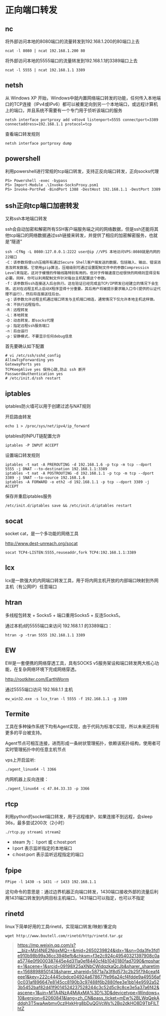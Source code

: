 # 正向端口转发

## nc

将外部访问本地的8080端口的流量转发到192.168.1.200的80端口上去

```
ncat -l 8080 | ncat 192.168.1.200 80
```

将外部访问本地的5555端口的流量转发到192.168.1.1的3389端口上去

```
ncat -l 5555 | ncat 192.168.1.1 3389
```

## netsh

从 Windows XP 开始，Windows中就内置网络端口转发的功能，任何传入本地端口的TCP连接（IPv4或IPv6）都可以被重定向到另一个本地端口，或远程计算机上的端口，并且系统不需要有一个专门用于侦听该端口的服务

```
netsh interface portproxy add v4tov4 listenport=5555 connectport=3389 connectaddress=192.168.1.1 protocol=tcp
```

查看端口转发规则

```
netsh interface portproxy dump
```

## powershell

利用powershell进行常规的tcp端口转发，支持正反向端口转发，正向socks代理

```
PS> Powershell -exec -bypass
PS> Import-Module .\Invoke-SocksProxy.psm1
PS> Invoke-PortFwd -BindPort 1388 -DestHost 192.168.1.1 -DestPort 3389
```

## ssh正向tcp端口加密转发

又称ssh本地端口转发

ssh会自动加密和解密所有SSH客户端服务端之间的网络数据，但是ssh还能将其他tcp端口的网络数据通过ssh链接来转发，并提供了相应的加密解密服务，也就是“隧道”

```
ssh -CfNg -L 8080:127.0.0.1:2222 user@ip //VPS 本地访问VPS:8080就是内网的22端口
-C：该参数将使ssh压缩所有通过Secure Shell客户端发送的数据，包括输入、输出、错误消息及转发数据。它使用gzip算法，压缩级别可通过设置配制文件中的参数Compressicn Level来指定。这对于缓慢的传输线路特别有用的。但对于传输速度已经很快的网络则显得没有必要。同样，你可以利用配制文件针对每台主机配置这个参数。 
-f：该参数将ssh连接送入后台执行。这在验证已经完成且TCP/IP转发已经建立的情况下会生效。这对在远程主机上启动X程序显得十分重要。其后用户将被提示要求输入口令(提供的认证代理不运行)，然后将连接送往后台。 
-g：该参数允许远程主机通过端口转发与主机端口相连，通常情况下仅允许本地主机这样做。 
-N：不执行远程指令。 
-R：远程转发
-L：本地转发
-D：动态转发，即socks代理
-p：指定远程ssh服务端口
-n：后台运行
-p：安静模式，不要显示任何debug信息
```

首先要确认如下配置

```
# vi /etc/ssh/sshd_config
AllowTcpForwarding yes
GatewayPorts yes
TCPKeepAlive yes 保持心跳,防止 ssh 断开
PasswordAuthentication yes
# /etc/init.d/ssh restart

```

## iptables

iptables防火墙可以用于创建过滤与NAT规则

开启路由转发

```
echo 1 > /proc/sys/net/ipv4/ip_forward
```

iptables的INPUT链配置允许

```
iptables -P INPUT ACCEPT
```

设置端口转发规则

```
iptables -t nat -A PREROUTING -d 192.168.1.6 -p tcp -m tcp --dport 5555 -j DNAT --to-destination 192.168.1.1:3389
iptables -t nat -A POSTROUTING -d 192.168.1.1 -p tcp -m tcp --dport 3389 -j SNAT --to-source 192.168.1.6
iptables -A FORWARD -o eth2 -d 192.168.1.1 -p tcp --dport 3389 -j ACCEPT
```

保存并重启iptables服务

```
/etc/init.d/iptables save && /etc/init.d/iptables restart
```

## socat

socket cat，是一个多功能的网络工具

http://www.dest-unreach.org/socat

```
socat TCP4-LISTEN:5555,reuseaddr,fork TCP4:192.168.1.1:3389
```

## lcx

lcx是一款强大的内网端口转发工具，用于将内网主机开放的内部端口映射到外网主机（有公网IP）任意端口

## htran

多线程包转发 + Socks5 + 端口重用Socks5 + 反连Socks5。

通过本机d的5555端口来访问 192.168.1.1 的3389端口：

```
htran -p -tran 5555 192.168.1.1 3389
```

## EW

EW是一套便携的网络穿透工具，具有SOCKS v5服务架设和端口转发两大核心功能，在复杂网络环境下完成网络穿透。

http://rootkiter.com/EarthWorm

通过5555端口访问 192.168.1.1 主机

```
ew_win32.exe -s lcx_tran -l 5555 -f 192.168.1.1 -g 3389
```

## Termite

工具在多种操作系统下均有Agent实现，由于代码为标准C实现，所以未来还将有更多的平台被支持。

Agent节点可相互连接，进而形成一条树状管理拓扑，依赖该拓扑结构，使用者可实时管理拓扑中的任意主机节点

vps上开启监听:

```
./agent_linux64 -l 3366
```

内网机器上反向连接：

```
./agent_linux64 -c 47.84.33.33 -p 3366
```

## rtcp

利用python的socket端口转发，用于远程维护，如果连接不到远程，会sleep 36s，最多尝试200次（2小时）

```
./rtcp.py stream1 stream2
```

- steam 为： l:port 或 c:host:port
- l:port 表示监听指定的本地端口
- c:host:port 表示监听远程指定的端口

## fpipe

```
FPipe -l 1430 -s 1431 -r 1433 192.168.1.1
```

这句命令的意思是：通过边界机器正向端口转发，1430端口接收外部的流量后利用1431端口转发到内网目标主机端口，1431端口可以指定，也可以不指定

## rinetd

linux下简单好用的工具rinetd，实现端口转发/映射/重定向

```
wget http://www.boutell.com/rinetd/http/rinetd.tar.gz
```






>
> https://mp.weixin.qq.com/s?__biz=MzI4NjE2NjgxMQ==&mid=2650239824&idx=1&sn=0da3fe3fd1e910b98b99a36cc3948efb&chksm=f3e2c924c49540321397908c0aa5774e0f9000387445e4d311a0ef8440cf4b1040180fad7090&mpshare=1&scene=1&srcid=09198X25aXNbCWidqzkaQcJb&sharer_sharetime=1568898850143&sharer_shareid=5871a7a3f8d573c2b25f794ceaf4eee1&key=222c4445cbdce04924a678677fe96a24cf4fdde9a49556af0c031af896647e8145cc8190b3c97488f6b2880fee3e1bb14e9592a523b5452baf82d41f9014524237528244c3c52d5c9c8ce3e5a37a6f42&ascene=1&uin=MTA4NzA4MjAxMA%3D%3D&devicetype=Windows+10&version=62060841&lang=zh_CN&pass_ticket=mEw%2BLWqQekAddqh3T5waAwbmv0czlHxkHrg8bDuQGVcWs%2Bo2dkHO8D9TbFILThtZ
>
